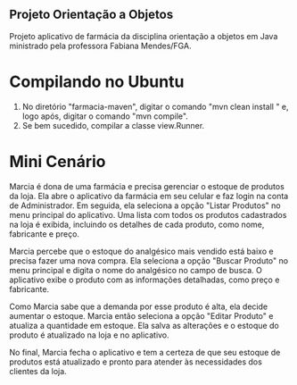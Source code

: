 ## Projeto Orientação a Objetos
Projeto aplicativo de farmácia da disciplina orientação a objetos em Java ministrado pela professora Fabiana Mendes/FGA. 

# Compilando no Ubuntu
  1. No diretório "farmacia-maven", digitar o comando "mvn clean install " e, logo após, digitar o comando "mvn compile".
  2. Se bem sucedido, compilar a classe view.Runner.

# Mini Cenário 

Marcia é dona de uma farmácia e precisa gerenciar o estoque de produtos da loja.
Ela abre o aplicativo da farmácia em seu celular e faz login na conta de Administrador. 
Em seguida, ela seleciona a opção "Listar Produtos" no menu principal do aplicativo. 
Uma lista com todos os produtos cadastrados na loja é exibida, incluindo os detalhes de cada produto, como nome, fabricante e preço.

Marcia percebe que o estoque do analgésico mais vendido está baixo e precisa fazer uma nova compra.
Ela seleciona a opção "Buscar Produto" no menu principal e digita o nome do analgésico no campo de busca. 
O aplicativo exibe o produto com as informações detalhadas, como preço e fabricante.

Como Marcia sabe que a demanda por esse produto é alta, ela decide aumentar o estoque.
Marcia então seleciona a opção "Editar Produto" e atualiza a quantidade em estoque.
Ela salva as alterações e o estoque do produto é atualizado na loja e no aplicativo.

No final, Marcia fecha o aplicativo e tem a certeza de que seu estoque de produtos está atualizado e pronto para atender às necessidades dos clientes da loja.
